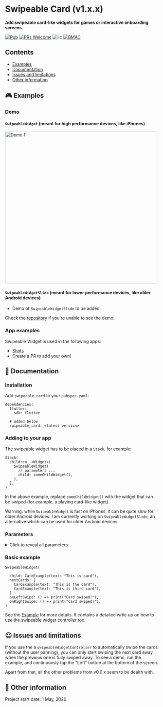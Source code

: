 <!-- omit in toc -->
# Swipeable Card (v1.x.x)

**Add swipeable card-like widgets for games or interactive onboarding screens**

[![Pub](https://img.shields.io/pub/v/swipeable_card.svg?style=flat-square)]()
[![PRs Welcome](https://img.shields.io/badge/PRs-welcome-brightgreen.svg?style=flat-square)](http://makeapullrequest.com)
![lic](https://img.shields.io/github/license/themindstorm/swipeable_card?style=flat-square)
[![BMAC](https://img.shields.io/badge/Donate-Buy%20Me%20A%20Coffee-orange.svg?style=flat-square)](https://www.buymeacoffee.com/ninest) 


## Contents
- [Examples](#Examples)
- [Documentation](#Documentation)
- [Issues and limitations](#Issues-and-limitations)
- [Other information](#Other-information)

## 🎮 Examples

### Demo

#### `SwipeableWidget` (meant for high performance devices, like iPhones)
<!-- <img alt="Demo 1" src="./readme-assets/demo-1.gif" height="500">  -->
<img alt="Demo 1" src="https://github.com/ninest/swipeable_card/blob/v1.x.x/readme-assets/demo-1.gif?raw=true" height="500"> 

#### `SwipeableWidgetSlide` (meant for lower performance devices, like older Android devices)

- Demo of `SwipeableWidgetSlide` to be added

Check the [repository](https://github.com/ninest/swipeable_card) if you're unable to see the demo.

### App examples
Swipeable Widget is used in the following apps:
- [Shots](https://github.com/ninest/Shots)
- Create a PR to add your own!

## 📒 Documentation

### Installation
Add `swipeable_card` to your `pubspec.yaml`:

```
dependencies:
  flutter:
    sdk: flutter

  # added below
  swipeable_card: <latest version>
```

### Adding to your app

The swipeable widget has to be placed in a `Stack`, for example:

```
Stack(
  children: <Widget>[
    SwipeableWidget(
      // parameters ...
      child: someChildWidget(),
    ),
  ],
)
```

In the above example, replace `someChildWidget()` with the widget that can be swiped (for example, a playing card-like widget).

Warning: while `SwipeableWidget` is fast on iPhones, it can be quite slow for older Android devices. I am currently working on `SwipeableWidgetSlide`, an alternative which can be used for older Android devices.

### Parameters

<details>

<summary>
Click to reveal all parameters
</summary>

#### int `animationDuration`
- The animation duration that dictates
  - How long it takes the widget to move back to the origin
  - How long it takes for the widget to animate off the screen

  Default value: `700`

#### double `horizontalThreshold`
- The position the swipeable widget is moved horizontally for it to be moved away. 

  Once the widget is moved beyong this theshold, the function `onHorizontalSwipe` is called.

  This [diagram in this video](https://youtu.be/g2E7yl3MwMk?t=56) may help you visualize the correct position.

  Default value: `0.85`

#### double `verticalThreshold`
- **Not implemented yet.**

  The position the swipeable is moved vertically for it to be moved away.

  Once the widget is moved beyong this theshold, the function `onVerticalSwipe` is called.

  This [diagram in this video](https://youtu.be/g2E7yl3MwMk?t=56) may help you visualize the correct position.

  Default value: `0.95`


#### Function `onLeftSwipe`
- The function called when the card is moved beyond the left side `horizontalThreshold` (in terms of Align). If you're making a card game, this is where you would call the function that calls the next card.

#### Function `onRightSwipe`
- Similar to `onLeftSwipe`

#### SwipeableWidgetController `swipeableWidgetController`
- Controller that can swipe the card automatically (without user interaction).

  The following methods exist:
  - `_swipeableWidgetController.triggerSwipeLeft()`
  - `_swipeableWidgetController.triggerSwipeRight()`

  The below two also exist, but are not yet implemented:
  - `_swipeableWidgetController.triggerSwipeTop()`
  - `_swipeableWidgetController.triggerSwipeBottom()`

#### double `scrollSensitivity`

#### Widget `child` (required)
- The child widget, which will be swipeable.


#### List<Widget> `children`
- The widgets behind the `child` 

  These can be the other cards if it's a card game.

</details>


### Basic example
```
SwipeableWidget(

  child: CardExample(text: "This is card"),
  nextCards: [
    CardExample(text: "This is the card"),
    CardExample(text: "This is third card"),
  ]
  onLeftSwipe: () => print("Card swiped!"),
  onRightSwipe: () => print("Card swiped!"),
)
```
See the [Example](https://github.com/ninest/swipeable_card/tree/v1.x.x/example) for more details. It contains a detailed write up on how to use the swipeable widget controller too.

## 😐 Issues and limitations

If you use the a `swipeableWidgetController` to automatically swipe the cards (without the user panning), you can only start swiping the next card away when the previous one is fully swiped away. To see a demo, run the example, and continuously tap the "Left" button at the bottom of the screen.

Apart from that, all the other problems from v0.0.x seem to be dealth with.

## 📝 Other information
Project start date: 1 May, 2020.

<!-- This package was extracted from my app [Shots](https://github.com/themindstorm/Shots). Check it out! -->